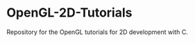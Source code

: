 OpenGL-2D-Tutorials
===================
Repository for the OpenGL tutorials for 2D development with C.
